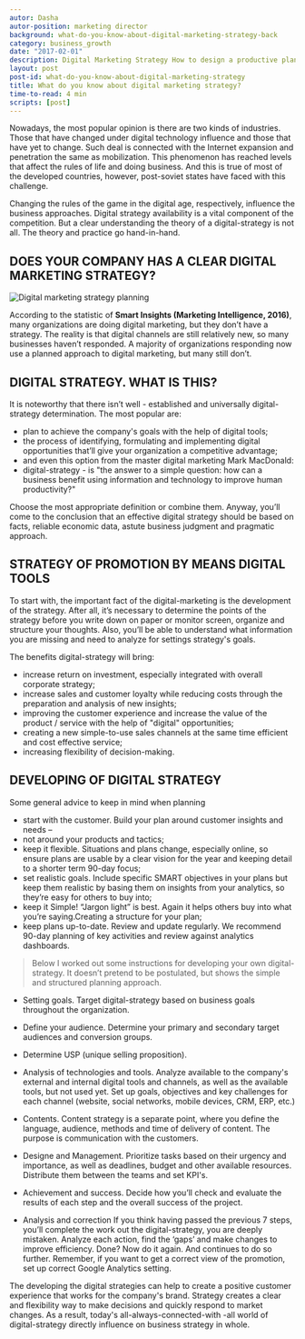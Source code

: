 ```yaml
---
autor: Dasha
autor-position: marketing director
background: what-do-you-know-about-digital-marketing-strategy-back
category: business_growth
date: "2017-02-01"
description: Digital Marketing Strategy How to design a productive plan
layout: post
post-id: what-do-you-know-about-digital-marketing-strategy
title: What do you know about digital marketing strategy?
time-to-read: 4 min
scripts: [post]
---
```


Nowadays, the most popular opinion is there are two kinds of industries. Those that have changed under digital technology influence and those that have yet to change. Such deal is connected with the Internet expansion and penetration the same as mobilization. This phenomenon has reached levels that affect the rules of life and doing business. And this is true of most of the developed countries, however, post-soviet states have faced with this challenge.    


Changing the rules of the game in the digital age, respectively, influence the business approaches. Digital strategy availability is a vital component of the competition. But a clear understanding the theory of a digital-strategy is not all. The theory and practice go hand-in-hand.

## DOES YOUR COMPANY HAS A CLEAR DIGITAL MARKETING STRATEGY?

![Digital marketing strategy planning](https://i.imgur.com/PaJpH8M.jpg)


According to the statistic of **Smart Insights (Marketing Intelligence, 2016)**, many organizations are doing digital marketing, but they don’t have a strategy. The reality is that digital channels are still relatively new, so many businesses haven’t responded. A majority of organizations responding now use a planned approach to digital marketing, but many still don’t.

## DIGITAL STRATEGY. WHAT IS THIS?

It is noteworthy that there isn’t well - established and universally digital-strategy determination. The most popular are:

* plan to achieve the company's goals with the help of digital tools;
* the process of identifying, formulating and implementing digital opportunities that’ll give your organization a competitive advantage;
* and even this option from the master digital marketing Mark MacDonald:
* digital-strategy - is "the answer to a simple question: how can a business benefit using information and technology to improve human productivity?"

Choose the most appropriate definition or combine them. Anyway, you’ll come to the conclusion that an effective digital strategy should be based on facts, reliable economic data, astute business judgment and pragmatic approach.


## STRATEGY OF PROMOTION BY MEANS DIGITAL TOOLS

To start with, the important fact of the  digital-marketing is the development of the strategy. After all, it’s necessary to determine the points of the strategy before you write down on paper or monitor screen, organize and structure your thoughts. Also, you’ll be able to understand what information you are missing and need to analyze for settings strategy's goals.

The benefits digital-strategy will bring:

* increase return on investment, especially integrated with overall corporate strategy;
* increase sales and customer loyalty while reducing costs through the preparation and analysis of new insights;
* improving the customer experience and increase the value of the product / service with the help of "digital" opportunities;
* creating a new simple-to-use sales channels at the same time efficient and cost effective service;
* increasing flexibility of decision-making.

## DEVELOPING OF DIGITAL STRATEGY

Some general advice to keep in mind when planning
* start with the customer. Build your plan around customer insights and needs –
* not around your products and tactics;
* keep it flexible. Situations and plans change, especially online, so ensure plans are usable by a clear vision for the year and keeping detail to a shorter term 90-day focus;
* set realistic goals. Include specific SMART objectives in your plans but keep them realistic by basing them on insights from your analytics, so they’re easy for others to buy into;
* keep it Simple! “Jargon light” is best. Again it helps others buy into what you’re saying.Creating a structure for your plan;
* keep plans up-to-date. Review and update regularly. We recommend 90-day planning of key activities and review against analytics dashboards.

> Below I worked out some instructions for developing your own digital-strategy. It doesn’t pretend to be postulated, but shows the simple and structured planning approach.

* Setting goals. Target digital-strategy based on business goals throughout the organization.

* Define your audience. Determine your primary and secondary target audiences and conversion groups.

* Determine USP (unique selling proposition).

* Analysis of technologies and tools. Analyze available to the company's external and internal digital tools and channels, as well as the available tools, but not used yet. Set up goals, objectives and key challenges for each channel (website, social networks, mobile devices, CRM, ERP, etc.)

* Contents. Content strategy is a separate point, where you define the language, audience, methods and time of delivery of content. The purpose is communication with the customers.

* Designe and Management. Prioritize tasks based on their urgency and importance, as well as deadlines, budget and other available resources. Distribute them between the teams and set KPI's.

* Achievement and success. Decide how you’ll check and evaluate the results of each step and the overall success of the project.

* Analysis and correction If you think having passed the previous 7 steps, you’ll complete the work out the digital-strategy, you are deeply mistaken. Analyze each action, find the ‘gaps’ and make changes to improve efficiency. Done? Now do it again. And continues to do so further. Remember, if you want to get a correct view of the promotion, set up correct Google Analytics setting. 

The developing the digital strategies can help to create a positive customer experience that works for the company's brand. Strategy creates a clear and flexibility way to make decisions and quickly respond to market changes. As a result, today's all-always-connected-with -all world of digital-strategy directly influence on business strategy in whole.
